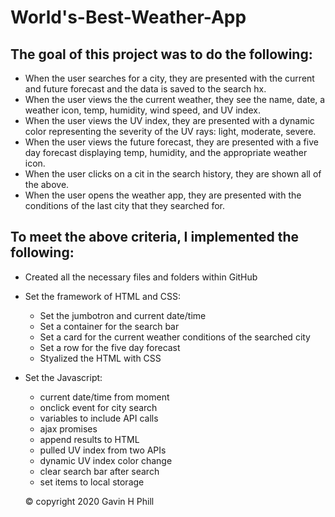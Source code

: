 # World's-Best-Weather-App


## The goal of this project was to do the following:
- When the user searches for a city, they are presented with the current and future forecast and the data is saved to the search hx.
- When the user views the the current weather, they see the name,  date, a weather icon, temp, humidity, wind speed, and UV index.
- When the user views the UV index, they are presented with a dynamic color representing the severity of the UV rays: light, moderate, severe.
- When the user views the future forecast, they are presented with a five day forecast displaying temp, humidity, and the appropriate weather icon.
- When the user clicks on a cit in the search history, they are shown all of the above.
- When the user opens the weather app, they are presented with the conditions of the last city that they searched for.

## To meet the above criteria, I implemented the following:
- Created all the necessary files and folders within GitHub
- Set the framework of HTML and CSS:
  - Set the jumbotron and current date/time
  - Set a container for the search bar
  - Set a card for the current weather conditions of the searched city
  - Set a row for the five day forecast
  - Styalized the HTML with CSS

- Set the Javascript:
  - current date/time from moment
  - onclick event for city search
  - variables to include API calls
  - ajax promises
  - append results to HTML
  - pulled UV index from two APIs
  - dynamic UV index color change
  - clear search bar after search
  - set items to local storage
  
  
  
  © copyright 2020 Gavin H Phill
